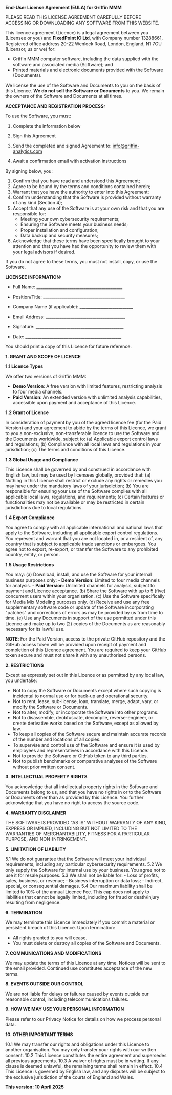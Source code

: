**End-User License Agreement (EULA) for Griffin MMM**

PLEASE READ THIS LICENSE AGREEMENT CAREFULLY BEFORE ACCESSING OR DOWNLOADING ANY SOFTWARE FROM THIS WEBSITE.

This licence agreement (Licence) is a legal agreement between you (Licensee or you) and **FixedPoint IO Ltd**, with Company number 13288661, Registered office address 20-22 Wenlock Road, London, England, N1 7GU (Licensor, us or we) for:

-   Griffin MMM computer software, including the data supplied with the software and associated media (Software); and
-   Printed materials and electronic documents provided with the Software (Documents).

We license the use of the Software and Documents to you on the basis of this Licence. **We do not sell the Software or Documents** to you. We remain the owners of the Software and Documents at all times.

**ACCEPTANCE AND REGISTRATION PROCESS:**

To use the Software, you must:

1.  Complete the information below

2.  Sign this Agreement

3.  Send the completed and signed Agreement to:
    info@griffin-analytics.com

4.  Await a confirmation email with activation instructions

By signing below, you:

1.  Confirm that you have read and understood this Agreement;
2.  Agree to be bound by the terms and conditions contained herein;
3.  Warrant that you have the authority to enter into this Agreement;
4.  Confirm understanding that the Software is provided without warranty of any kind (Section 4);
5.  Accept that any use of the Software is at your own risk and that you are responsible for:
    -   Meeting your own cybersecurity requirements;
    -   Ensuring the Software meets your business needs;
    -   Proper installation and configuration;
    -   Data backup and security measures;
6.  Acknowledge that these terms have been specifically brought to your attention and that you have had the opportunity to review them with your legal advisors if desired.

If you do not agree to these terms, you must not install, copy, or use the Software.

**LICENSEE INFORMATION:**

-   Full Name:
    \_\_\_\_\_\_\_\_\_\_\_\_\_\_\_\_\_\_\_\_\_\_\_\_\_\_\_\_\_\_\_\_\_\_\_\_\_\_\_\_\_\_

-   Position/Title:
    \_\_\_\_\_\_\_\_\_\_\_\_\_\_\_\_\_\_\_\_\_\_\_\_\_\_\_\_\_\_\_\_\_\_\_\_\_\_\_\_

-   Company Name (if applicable):
    \_\_\_\_\_\_\_\_\_\_\_\_\_\_\_\_\_\_\_\_\_\_\_\_\_\_

-   Email Address:
    \_\_\_\_\_\_\_\_\_\_\_\_\_\_\_\_\_\_\_\_\_\_\_\_\_\_\_\_\_\_\_\_\_\_\_\_\_\_\_

-   Signature:
    \_\_\_\_\_\_\_\_\_\_\_\_\_\_\_\_\_\_\_\_\_\_\_\_\_\_\_\_\_\_\_\_\_\_\_\_\_\_\_\_\_\_\_

-   Date:
    \_\_\_\_\_\_\_\_\_\_\_\_\_\_\_\_\_\_\_\_\_\_\_\_\_\_\_\_\_\_\_\_\_\_\_\_\_\_\_\_\_\_\_\_\_\_\_

You should print a copy of this Licence for future reference.

**1. GRANT AND SCOPE OF LICENCE**

**1.1 Licence Types**

We offer two versions of Griffin MMM:

-   **Demo Version**: A free version with limited features, restricting analysis to four media channels.
-   **Paid Version**: An extended version with unlimited analysis capabilities, accessible upon payment and acceptance of this Licence.

**1.2 Grant of Licence**

In consideration of payment by you of the agreed licence fee (for the Paid Version) and your agreement to abide by the terms of this Licence, we grant to you a non-exclusive, non-transferable licence to use the Software and the Documents worldwide, subject to:
(a) Applicable export control laws and regulations;
(b) Compliance with all local laws and regulations in your jurisdiction;
(c) The terms and conditions of this Licence.

**1.3 Global Usage and Compliance**

This Licence shall be governed by and construed in accordance with English law, but may be used by licensees globally, provided that:
(a) Nothing in this Licence shall restrict or exclude any rights or remedies you may have under the mandatory laws of your jurisdiction;
(b) You are responsible for ensuring your use of the Software complies with all applicable local laws, regulations, and requirements;
(c) Certain features or functionalities may not be available or may be restricted in certain jurisdictions due to local regulations.

**1.4 Export Compliance**

You agree to comply with all applicable international and national laws that apply to the Software, including all applicable export control regulations. You represent and warrant that you are not located in, or a resident of, any country that is subject to applicable trade sanctions or embargoes. You agree not to export, re-export, or transfer the Software to any prohibited country, entity, or person.

**1.5 Usage Restrictions**

You may:
(a) Download, install, and use the Software for your internal business purposes only:
    - **Demo Version**: Limited to four media channels for analysis.
    - **Paid Version**: Unlimited channels for analysis, subject to payment and Licence acceptance.
(b) Share the Software with up to 5 (five) concurrent users within your organisation.
(c) Use the Software specifically for Media Mix Modeling purposes only.
(d) Receive and use any free supplementary software code or update of the Software incorporating "patches" and corrections of errors as may be provided by us from time to time.
(e) Use any Documents in support of the use permitted under this Licence and make up to two (2) copies of the Documents as are reasonably necessary for its lawful use.

**NOTE**: For the Paid Version, access to the private GitHub repository and the GitHub access token will be provided upon receipt of payment and completion of this Licence agreement. You are required to keep your GitHub token secure and must not share it with any unauthorised persons.

**2. RESTRICTIONS**

Except as expressly set out in this Licence or as permitted by any local law, you undertake:
-   Not to copy the Software or Documents except where such copying is incidental to normal use or for back-up and operational security.
-   Not to rent, lease, sub-license, loan, translate, merge, adapt, vary, or modify the Software or Documents.
-   Not to alter, modify, or incorporate the Software into other programs.
-   Not to disassemble, deobfuscate, decompile, reverse-engineer, or create derivative works based on the Software, except as allowed by law.
-   To keep all copies of the Software secure and maintain accurate records of the number and locations of all copies.
-   To supervise and control use of the Software and ensure it is used by employees and representatives in accordance with this Licence.
-   Not to provide the Software or GitHub token to any third parties.
-   Not to publish benchmarks or comparative analyses of the Software without prior written consent.

**3. INTELLECTUAL PROPERTY RIGHTS**

You acknowledge that all intellectual property rights in the Software and Documents belong to us, and that you have no rights in or to the Software or Documents other than as provided by this Licence. You further acknowledge that you have no right to access the source code.

**4. WARRANTY DISCLAIMER**

THE SOFTWARE IS PROVIDED "AS IS" WITHOUT WARRANTY OF ANY KIND, EXPRESS OR IMPLIED, INCLUDING BUT NOT LIMITED TO THE WARRANTIES OF MERCHANTABILITY, FITNESS FOR A PARTICULAR PURPOSE, AND NON-INFRINGEMENT.

**5. LIMITATION OF LIABILITY**

5.1 We do not guarantee that the Software will meet your individual requirements, including any particular cybersecurity requirements.
5.2 We only supply the Software for internal use by your business. You agree not to use it for resale purposes.
5.3 We shall not be liable for:
    -   Loss of profits, sales, business, or revenue;
    -   Business interruption or data loss;
    -   Indirect, special, or consequential damages.
5.4 Our maximum liability shall be limited to 10% of the annual Licence Fee. This cap does not apply to liabilities that cannot be legally limited, including for fraud or death/injury resulting from negligence.

**6. TERMINATION**

We may terminate this Licence immediately if you commit a material or persistent breach of this Licence. Upon termination:
-   All rights granted to you will cease.
-   You must delete or destroy all copies of the Software and Documents.

**7. COMMUNICATIONS AND MODIFICATIONS**

We may update the terms of this Licence at any time. Notices will be sent to the email provided. Continued use constitutes acceptance of the new terms.

**8. EVENTS OUTSIDE OUR CONTROL**

We are not liable for delays or failures caused by events outside our reasonable control, including telecommunications failures.

**9. HOW WE MAY USE YOUR PERSONAL INFORMATION**

Please refer to our Privacy Notice for details on how we process personal data.

**10. OTHER IMPORTANT TERMS**

10.1 We may transfer our rights and obligations under this Licence to another organisation. You may only transfer your rights with our written consent.
10.2 This Licence constitutes the entire agreement and supersedes all previous agreements.
10.3 A waiver of rights must be in writing. If any clause is deemed unlawful, the remaining terms shall remain in effect.
10.4 This Licence is governed by English law, and any disputes will be subject to the exclusive jurisdiction of the courts of England and Wales.

**This version: 10 April 2025**
